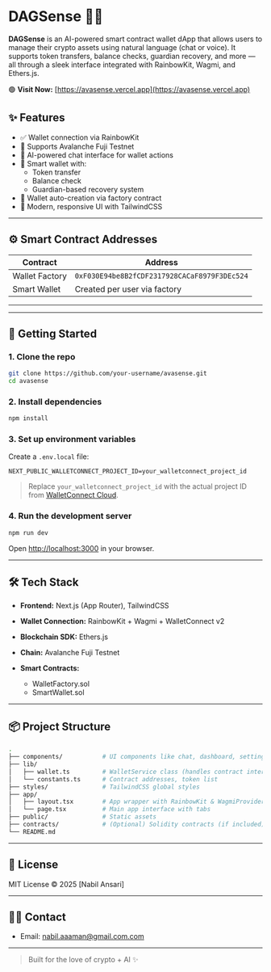 
# DAGSense 🔐🤖

**DAGSense** is an AI-powered smart contract wallet dApp that allows users to manage their crypto assets using natural language (chat or voice). It supports token transfers, balance checks, guardian recovery, and more — all through a sleek interface integrated with RainbowKit, Wagmi, and Ethers.js.

🟢 **Visit Now:** [https://avasense.vercel.app](https://avasense.vercel.app)

## ✨ Features

- ✅ Wallet connection via RainbowKit
- 🌉 Supports Avalanche Fuji Testnet
- 🤖 AI-powered chat interface for wallet actions
- 🔐 Smart wallet with:
  - Token transfer
  - Balance check
  - Guardian-based recovery system
- 🔁 Wallet auto-creation via factory contract
- 🎨 Modern, responsive UI with TailwindCSS


---

## ⚙️ Smart Contract Addresses

| Contract       | Address                                 |
| -------------- | --------------------------------------- |
| Wallet Factory | `0xF030E94be8B2fCDF2317928CACaF8979F3DEc524` |
| Smart Wallet   | Created per user via factory            |

---

---

## 🚀 Getting Started

### 1. Clone the repo

```bash
git clone https://github.com/your-username/avasense.git
cd avasense
````

### 2. Install dependencies

```bash
npm install
```

### 3. Set up environment variables

Create a `.env.local` file:

```env
NEXT_PUBLIC_WALLETCONNECT_PROJECT_ID=your_walletconnect_project_id
```

> Replace `your_walletconnect_project_id` with the actual project ID from [WalletConnect Cloud](https://cloud.walletconnect.com/).

### 4. Run the development server

```bash
npm run dev
```

Open [http://localhost:3000](http://localhost:3000) in your browser.

---

## 🛠️ Tech Stack

* **Frontend:** Next.js (App Router), TailwindCSS
* **Wallet Connection:** RainbowKit + Wagmi + WalletConnect v2
* **Blockchain SDK:** Ethers.js
* **Chain:** Avalanche Fuji Testnet
* **Smart Contracts:**

  * WalletFactory.sol
  * SmartWallet.sol

---

## 📦 Project Structure

```bash
.
├── components/           # UI components like chat, dashboard, settings
├── lib/
│   ├── wallet.ts         # WalletService class (handles contract interaction)
│   └── constants.ts      # Contract addresses, token list
├── styles/               # TailwindCSS global styles
├── app/
│   ├── layout.tsx        # App wrapper with RainbowKit & WagmiProvider
│   └── page.tsx          # Main app interface with tabs
├── public/               # Static assets
├── contracts/            # (Optional) Solidity contracts (if included)
└── README.md
```



<!-- ## 📸 Screenshots

![Chat UI](./screenshots/chat.png)
![Dashboard](./screenshots/dashboard.png) -->

---

<!-- ## 🧠 AI Integration

Chat and voice commands are parsed to determine intent and mapped to wallet actions. Extendable for:

* Token swap
* Portfolio summary
* Transaction history
* And more...

--- -->

## 📜 License

MIT License © 2025 \[Nabil Ansari]

---

## 🙋‍♂️ Contact

* Email: [nabil.aaaman@gmail.com.com](mailto:nabil.aaaman@gmail.com)

---

> Built for the love of crypto + AI ✨

